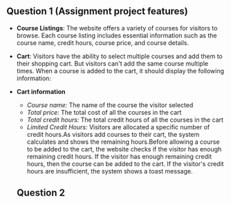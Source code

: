 ## Question 1 (Assignment project features)

- **Course Listings**:
The website offers a variety of courses for visitors to browse.
Each course listing includes essential information such as the course name, credit hours, course price, and course details.

- **Cart**:
Visitors have the ability to select multiple courses and add them to their shopping cart. But visitors can't add the same course multiple times.
When a course is added to the cart, it should display the following information:

- **Cart information**
  - *Course name:* The name of the course the visitor selected
  - *Total price:* The total cost of all the courses in the cart
  - *Total credit hours:* The total credit hours of all the courses in the cart
  - *Limited Credit Hours:* Visitors are allocated a specific number of credit hours.As visitors add courses to their cart, the system calculates and shows the remaining hours.Before allowing a course to be added to the cart, the website checks if the visitor has enough remaining credit hours. If the visitor has enough remaining credit hours, then the course can be added to the cart. If the visitor's credit hours are insufficient, the system shows a toast message.



  ## Question 2
  